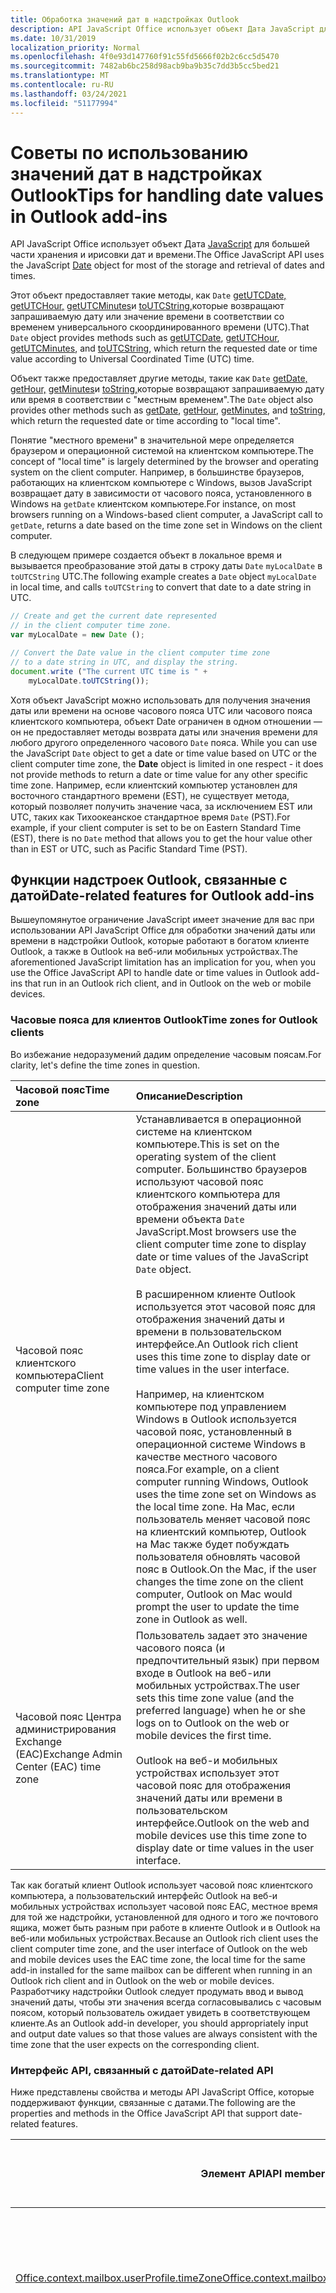```yaml
---
title: Обработка значений дат в надстройках Outlook
description: API JavaScript Office использует объект Дата JavaScript для большей части хранения и ирисовки дат и времени.
ms.date: 10/31/2019
localization_priority: Normal
ms.openlocfilehash: 4f0e93d147760f91c55fd5666f02b2c6cc5d5470
ms.sourcegitcommit: 7482ab6bc258d98acb9ba9b35c7dd3b5cc5bed21
ms.translationtype: MT
ms.contentlocale: ru-RU
ms.lasthandoff: 03/24/2021
ms.locfileid: "51177994"
---
```

# <a name="tips-for-handling-date-values-in-outlook-add-ins"></a><span data-ttu-id="df376-103">Советы по использованию значений дат в надстройках Outlook</span><span class="sxs-lookup"><span data-stu-id="df376-103">Tips for handling date values in Outlook add-ins</span></span>

<span data-ttu-id="df376-104">API JavaScript Office использует объект Дата [JavaScript](https://www.w3schools.com/jsref/jsref_obj_date.asp) для большей части хранения и ирисовки дат и времени.</span><span class="sxs-lookup"><span data-stu-id="df376-104">The Office JavaScript API uses the JavaScript [Date](https://www.w3schools.com/jsref/jsref_obj_date.asp) object for most of the storage and retrieval of dates and times.</span></span> 

<span data-ttu-id="df376-105">Этот объект предоставляет такие методы, как `Date` [getUTCDate,](https://www.w3schools.com/jsref/jsref_getutcdate.asp) [getUTCHour,](https://www.w3schools.com/jsref/jsref_getutchours.asp) [getUTCMinutes](https://www.w3schools.com/jsref/jsref_getutcminutes.asp)и [toUTCString,](https://www.w3schools.com/jsref/jsref_toutcstring.asp)которые возвращают запрашиваемую дату или значение времени в соответствии со временем универсального скоординированного времени (UTC).</span><span class="sxs-lookup"><span data-stu-id="df376-105">That `Date` object provides methods such as [getUTCDate](https://www.w3schools.com/jsref/jsref_getutcdate.asp), [getUTCHour](https://www.w3schools.com/jsref/jsref_getutchours.asp), [getUTCMinutes](https://www.w3schools.com/jsref/jsref_getutcminutes.asp), and [toUTCString](https://www.w3schools.com/jsref/jsref_toutcstring.asp), which return the requested date or time value according to Universal Coordinated Time (UTC) time.</span></span>

<span data-ttu-id="df376-106">Объект также предоставляет другие методы, такие как `Date` [getDate,](https://www.w3schools.com/jsref/jsref_getutcdate.asp) [getHour,](https://www.w3schools.com/jsref/jsref_getutchours.asp) [getMinutes](https://www.w3schools.com/jsref/jsref_getminutes.asp)и [toString,](https://www.w3schools.com/jsref/jsref_tostring_date.asp)которые возвращают запрашиваемую дату или время в соответствии с "местным временем".</span><span class="sxs-lookup"><span data-stu-id="df376-106">The `Date` object also provides other methods such as [getDate](https://www.w3schools.com/jsref/jsref_getutcdate.asp), [getHour](https://www.w3schools.com/jsref/jsref_getutchours.asp), [getMinutes](https://www.w3schools.com/jsref/jsref_getminutes.asp), and [toString](https://www.w3schools.com/jsref/jsref_tostring_date.asp), which return the requested date or time according to "local time".</span></span>

<span data-ttu-id="df376-107">Понятие "местного времени" в значительной мере определяется браузером и операционной системой на клиентском компьютере.</span><span class="sxs-lookup"><span data-stu-id="df376-107">The concept of "local time" is largely determined by the browser and operating system on the client computer.</span></span> <span data-ttu-id="df376-108">Например, в большинстве браузеров, работающих на клиентском компьютере с Windows, вызов JavaScript возвращает дату в зависимости от часового пояса, установленного в Windows на `getDate` клиентском компьютере.</span><span class="sxs-lookup"><span data-stu-id="df376-108">For instance, on most browsers running on a Windows-based client computer, a JavaScript call to `getDate`, returns a date based on the time zone set in Windows on the client computer.</span></span>

<span data-ttu-id="df376-109">В следующем примере создается объект в локальное время и вызывается преобразование этой даты в строку даты `Date` `myLocalDate` в `toUTCString` UTC.</span><span class="sxs-lookup"><span data-stu-id="df376-109">The following example creates a `Date` object `myLocalDate` in local time, and calls `toUTCString` to convert that date to a date string in UTC.</span></span>

```js
// Create and get the current date represented 
// in the client computer time zone.
var myLocalDate = new Date (); 

// Convert the Date value in the client computer time zone
// to a date string in UTC, and display the string.
document.write ("The current UTC time is " + 
    myLocalDate.toUTCString());
```

<span data-ttu-id="df376-110">Хотя объект JavaScript можно использовать для получения значения даты или времени на основе часового пояса UTC или часового пояса клиентского компьютера, объект Date ограничен в одном отношении — он не предоставляет методы возврата даты или значения времени для любого другого определенного часового `Date` пояса. </span><span class="sxs-lookup"><span data-stu-id="df376-110">While you can use the JavaScript `Date` object to get a date or time value based on UTC or the client computer time zone, the **Date** object is limited in one respect - it does not provide methods to return a date or time value for any other specific time zone.</span></span> <span data-ttu-id="df376-111">Например, если клиентский компьютер установлен для восточного стандартного времени (EST), не существует метода, который позволяет получить значение часа, за исключением EST или UTC, таких как Тихоокеанское стандартное время `Date` (PST).</span><span class="sxs-lookup"><span data-stu-id="df376-111">For example, if your client computer is set to be on Eastern Standard Time (EST), there is no `Date` method that allows you to get the hour value other than in EST or UTC, such as Pacific Standard Time (PST).</span></span>


## <a name="date-related-features-for-outlook-add-ins"></a><span data-ttu-id="df376-112">Функции надстроек Outlook, связанные с датой</span><span class="sxs-lookup"><span data-stu-id="df376-112">Date-related features for Outlook add-ins</span></span>

<span data-ttu-id="df376-113">Вышеупомянутое ограничение JavaScript имеет значение для вас при использовании API JavaScript Office для обработки значений даты или времени в надстройки Outlook, которые работают в богатом клиенте Outlook, а также в Outlook на веб-или мобильных устройствах.</span><span class="sxs-lookup"><span data-stu-id="df376-113">The aforementioned JavaScript limitation has an implication for you, when you use the Office JavaScript API to handle date or time values in Outlook add-ins that run in an Outlook rich client, and in Outlook on the web or mobile devices.</span></span>


### <a name="time-zones-for-outlook-clients"></a><span data-ttu-id="df376-114">Часовые пояса для клиентов Outlook</span><span class="sxs-lookup"><span data-stu-id="df376-114">Time zones for Outlook clients</span></span>

<span data-ttu-id="df376-115">Во избежание недоразумений дадим определение часовым поясам.</span><span class="sxs-lookup"><span data-stu-id="df376-115">For clarity, let's define the time zones in question.</span></span>

|<span data-ttu-id="df376-116">**Часовой пояс**</span><span class="sxs-lookup"><span data-stu-id="df376-116">**Time zone**</span></span>|<span data-ttu-id="df376-117">**Описание**</span><span class="sxs-lookup"><span data-stu-id="df376-117">**Description**</span></span>|
|:-----|:-----|
|<span data-ttu-id="df376-118">Часовой пояс клиентского компьютера</span><span class="sxs-lookup"><span data-stu-id="df376-118">Client computer time zone</span></span>|<span data-ttu-id="df376-119">Устанавливается в операционной системе на клиентском компьютере.</span><span class="sxs-lookup"><span data-stu-id="df376-119">This is set on the operating system of the client computer.</span></span> <span data-ttu-id="df376-120">Большинство браузеров используют часовой пояс клиентского компьютера для отображения значений даты или времени объекта `Date` JavaScript.</span><span class="sxs-lookup"><span data-stu-id="df376-120">Most browsers use the client computer time zone to display date or time values of the JavaScript `Date` object.</span></span><br/><br/><span data-ttu-id="df376-121">В расширенном клиенте Outlook используется этот часовой пояс для отображения значений даты и времени в пользовательском интерфейсе.</span><span class="sxs-lookup"><span data-stu-id="df376-121">An Outlook rich client uses this time zone to display date or time values in the user interface.</span></span> <br/><br/><span data-ttu-id="df376-122">Например, на клиентском компьютере под управлением Windows в Outlook используется часовой пояс, установленный в операционной системе Windows в качестве местного часового пояса.</span><span class="sxs-lookup"><span data-stu-id="df376-122">For example, on a client computer running Windows, Outlook uses the time zone set on Windows as the local time zone.</span></span> <span data-ttu-id="df376-123">На Mac, если пользователь меняет часовой пояс на клиентский компьютер, Outlook на Mac также будет побуждать пользователя обновлять часовой пояс в Outlook.</span><span class="sxs-lookup"><span data-stu-id="df376-123">On the Mac, if the user changes the time zone on the client computer, Outlook on Mac would prompt the user to update the time zone in Outlook as well.</span></span>|
|<span data-ttu-id="df376-124">Часовой пояс Центра администрирования Exchange (EAC)</span><span class="sxs-lookup"><span data-stu-id="df376-124">Exchange Admin Center (EAC) time zone</span></span>|<span data-ttu-id="df376-125">Пользователь задает это значение часового пояса (и предпочтительный язык) при первом входе в Outlook на веб-или мобильных устройствах.</span><span class="sxs-lookup"><span data-stu-id="df376-125">The user sets this time zone value (and the preferred language) when he or she logs on to Outlook on the web or mobile devices the first time.</span></span> <br/><br/><span data-ttu-id="df376-126">Outlook на веб-и мобильных устройствах использует этот часовой пояс для отображения значений даты или времени в пользовательском интерфейсе.</span><span class="sxs-lookup"><span data-stu-id="df376-126">Outlook on the web and mobile devices use this time zone to display date or time values in the user interface.</span></span>|

<span data-ttu-id="df376-127">Так как богатый клиент Outlook использует часовой пояс клиентского компьютера, а пользовательский интерфейс Outlook на веб-и мобильных устройствах использует часовой пояс EAC, местное время для той же надстройки, установленной для одного и того же почтового ящика, может быть разным при работе в клиенте Outlook и в Outlook на веб-или мобильных устройствах.</span><span class="sxs-lookup"><span data-stu-id="df376-127">Because an Outlook rich client uses the client computer time zone, and the user interface of Outlook on the web and mobile devices uses the EAC time zone, the local time for the same add-in installed for the same mailbox can be different when running in an Outlook rich client and in Outlook on the web or mobile devices.</span></span> <span data-ttu-id="df376-128">Разработчику надстройки Outlook следует продумать ввод и вывод значений даты, чтобы эти значения всегда согласовывались с часовым поясом, который пользователь ожидает увидеть в соответствующем клиенте.</span><span class="sxs-lookup"><span data-stu-id="df376-128">As an Outlook add-in developer, you should appropriately input and output date values so that those values are always consistent with the time zone that the user expects on the corresponding client.</span></span>


### <a name="date-related-api"></a><span data-ttu-id="df376-129">Интерфейс API, связанный с датой</span><span class="sxs-lookup"><span data-stu-id="df376-129">Date-related API</span></span>

<span data-ttu-id="df376-130">Ниже представлены свойства и методы API JavaScript Office, которые поддерживают функции, связанные с датами.</span><span class="sxs-lookup"><span data-stu-id="df376-130">The following are the properties and methods in the Office JavaScript API that support date-related features.</span></span>

|<span data-ttu-id="df376-131">Элемент API</span><span class="sxs-lookup"><span data-stu-id="df376-131">API member</span></span>|<span data-ttu-id="df376-132">Представление часового пояса</span><span class="sxs-lookup"><span data-stu-id="df376-132">Time zone representation</span></span>|<span data-ttu-id="df376-133">Пример в расширенном клиенте Outlook</span><span class="sxs-lookup"><span data-stu-id="df376-133">Example in an Outlook rich client</span></span>|<span data-ttu-id="df376-134">Пример в Outlook на веб-или мобильных устройствах</span><span class="sxs-lookup"><span data-stu-id="df376-134">Example in Outlook on the web or mobile devices</span></span>|
|--------------|----------------------------|-------------------------------------|-------------------|
|[<span data-ttu-id="df376-135">Office.context.mailbox.userProfile.timeZone</span><span class="sxs-lookup"><span data-stu-id="df376-135">Office.context.mailbox.userProfile.timeZone</span></span>](/javascript/api/outlook/office.userprofile?view=outlook-js-preview&preserve-view=true#timezone)|<span data-ttu-id="df376-136">В расширенном клиенте Outlook это свойство возвращает часовой пояс клиентского компьютера.</span><span class="sxs-lookup"><span data-stu-id="df376-136">In an Outlook rich client, this property returns the client computer time zone.</span></span> <span data-ttu-id="df376-137">В Outlook на веб-и мобильных устройствах это свойство возвращает часовой пояс EAC.</span><span class="sxs-lookup"><span data-stu-id="df376-137">In Outlook on the web and mobile devices, this property returns the EAC time zone.</span></span> |<span data-ttu-id="df376-138">EST</span><span class="sxs-lookup"><span data-stu-id="df376-138">EST</span></span>|<span data-ttu-id="df376-139">PST</span><span class="sxs-lookup"><span data-stu-id="df376-139">PST</span></span>|
|<span data-ttu-id="df376-140">[Office.context.mailbox.item.dateTimeCreated](../reference/objectmodel/preview-requirement-set/office.context.mailbox.item.md#properties) и [Office.context.mailbox.item.dateTimeModified](../reference/objectmodel/preview-requirement-set/office.context.mailbox.item.md#properties)</span><span class="sxs-lookup"><span data-stu-id="df376-140">[Office.context.mailbox.item.dateTimeCreated](../reference/objectmodel/preview-requirement-set/office.context.mailbox.item.md#properties) and [Office.context.mailbox.item.dateTimeModified](../reference/objectmodel/preview-requirement-set/office.context.mailbox.item.md#properties)</span></span>|<span data-ttu-id="df376-141">Каждое из этих свойств возвращает объект `Date` JavaScript.</span><span class="sxs-lookup"><span data-stu-id="df376-141">Each of these properties returns a JavaScript `Date` object.</span></span> <span data-ttu-id="df376-142">Это значение UTC-правильно, как показано в следующем примере, имеет такое же значение в богатом клиенте `Date` Outlook, Outlook на веб-и `myUTCDate` мобильных устройствах.</span><span class="sxs-lookup"><span data-stu-id="df376-142">This `Date` value is UTC-correct, as shown in the following example - `myUTCDate` has the same value in an Outlook rich client, Outlook on the web and mobile devices.</span></span><br/><br/>`var myDate = Office.mailbox.item.dateTimeCreated;`<br/>`var myUTCDate = myDate.getUTCDate;`<br/><br/><span data-ttu-id="df376-143">Однако вызов возвращает значение даты в часовом поясе клиентского компьютера, соответствующее часовому поясу, используемому для отображения значений времени даты в клиентской интерфейсе Outlook, но может быть иным, чем часовой пояс EAC, который Outlook на веб-и мобильных устройствах использует в своем пользовательском  `myDate.getDate` интерфейсе.</span><span class="sxs-lookup"><span data-stu-id="df376-143">However, calling  `myDate.getDate` returns a date value in the client computer time zone, which is consistent with the time zone used to display date times values in the Outlook rich client interface, but may be different from the EAC time zone that Outlook on the web and mobile devices use in its user interface.</span></span>|<span data-ttu-id="df376-144">Если элемент создан в 9 часов утра в формате времени UTC, для метода</span><span class="sxs-lookup"><span data-stu-id="df376-144">If the item is created at 9am UTC:</span></span><br/><br/>`Office.mailbox.item.`<br/><span data-ttu-id="df376-145">`dateTimeCreated.getHours` возвращается значение 4 часа утра в формате времени EST.</span><span class="sxs-lookup"><span data-stu-id="df376-145">`dateTimeCreated.getHours` returns 4am EST.</span></span><br/><br/><span data-ttu-id="df376-146">Если элемент изменен в 11 часов утра в формате времени UTC, для метода</span><span class="sxs-lookup"><span data-stu-id="df376-146">If the item is modified at 11am UTC:</span></span><br/><br/>`Office.mailbox.item.`<br/><span data-ttu-id="df376-147">`dateTimeModified.getHours` возвращается значение 6 часов утра в формате времени EST.</span><span class="sxs-lookup"><span data-stu-id="df376-147">`dateTimeModified.getHours` returns 6am EST.</span></span>|<span data-ttu-id="df376-148">Если элемент создан в 9 часов утра в формате времени UTC, для метода</span><span class="sxs-lookup"><span data-stu-id="df376-148">If the item creation time is 9am UTC:</span></span><br/><br/>`Office.mailbox.item.`</br><span data-ttu-id="df376-149">`dateTimeCreated.getHours` возвращается значение 4 часа утра в формате времени EST.</span><span class="sxs-lookup"><span data-stu-id="df376-149">`dateTimeCreated.getHours` returns 4am EST.</span></span><br/><br/><span data-ttu-id="df376-150">Если элемент изменен в 11 часов утра в формате времени UTC, для метода</span><span class="sxs-lookup"><span data-stu-id="df376-150">If the item is modified at 11am UTC:</span></span><br/><br/>`Office.mailbox.item.`</br><span data-ttu-id="df376-151">`dateTimeModified.getHours` возвращается значение 6 часов утра в формате времени EST.</span><span class="sxs-lookup"><span data-stu-id="df376-151">`dateTimeModified.getHours` returns 6am EST.</span></span><br/><br/><span data-ttu-id="df376-152">Обратите внимание, что если необходимо отобразить время создания или изменения в пользовательском интерфейсе, следует сначала преобразовать время в формат PST, чтобы оно соответствовало формату времени остального пользовательского интерфейса.</span><span class="sxs-lookup"><span data-stu-id="df376-152">Notice that if you want to display the creation or modification time in the user interface, you would want to first convert the time to PST to be consistent with the rest of the user interface.</span></span>|
|[<span data-ttu-id="df376-153">Office.context.mailbox.displayNewAppointmentForm</span><span class="sxs-lookup"><span data-stu-id="df376-153">Office.context.mailbox.displayNewAppointmentForm</span></span>](../reference/objectmodel/preview-requirement-set/office.context.mailbox.md#methods)|<span data-ttu-id="df376-154">Для каждого из _параметров_ _"Начните" и "Конец"_ требуется объект JavaScript. `Date`</span><span class="sxs-lookup"><span data-stu-id="df376-154">Each of the  _Start_ and _End_ parameters requires a JavaScript `Date` object.</span></span> <span data-ttu-id="df376-155">Аргументы должны быть корректно UTC независимо от часового пояса, используемого в пользовательском интерфейсе богатого клиента Outlook или Outlook на веб-или мобильных устройствах.</span><span class="sxs-lookup"><span data-stu-id="df376-155">The arguments should be UTC-correct regardless of the time zone used in the user interface of an Outlook rich client, or Outlook on the web or mobile devices.</span></span>|<span data-ttu-id="df376-156">Если значениями начального и конечного времени для формы встречи являются 9 и 11 часов утра в формате времени UTC, следует убедиться, что аргументы `start` и `end` правильны относительно формата времени UTC. Это означает, что для метода</span><span class="sxs-lookup"><span data-stu-id="df376-156">If the start and end times for the appointment form are 9am UTC and 11am UTC, then you should assure that the `start` and `end` arguments are UTC-correct, which means:</span></span><br/><br/><ul><li><span data-ttu-id="df376-157">`start.getUTCHours` возвращается значение 9 часов утра в формате времени UTC, а для метода</span><span class="sxs-lookup"><span data-stu-id="df376-157">`start.getUTCHours` returns 9am UTC</span></span></li><li><span data-ttu-id="df376-158">`end.getUTCHours` возвращается значение 11 часов утра в формате времени UTC</span><span class="sxs-lookup"><span data-stu-id="df376-158">`end.getUTCHours` returns 11am UTC</span></span></li></ul>|<span data-ttu-id="df376-159">Если значениями начального и конечного времени для формы встречи являются 9 и 11 часов утра в формате времени UTC, следует убедиться, что аргументы `start` и `end` правильны относительно формата времени UTC. Это означает, что для метода</span><span class="sxs-lookup"><span data-stu-id="df376-159">If the start and end times for the appointment form are 9am UTC and 11am UTC, then you should assure that the `start` and `end` arguments are UTC-correct, which means:</span></span><br/><br/><ul><li><span data-ttu-id="df376-160">`start.getUTCHours` возвращается значение 9 часов утра в формате времени UTC, а для метода</span><span class="sxs-lookup"><span data-stu-id="df376-160">`start.getUTCHours` returns 9am UTC</span></span></li><li><span data-ttu-id="df376-161">`end.getUTCHours` возвращается значение 11 часов утра в формате времени UTC</span><span class="sxs-lookup"><span data-stu-id="df376-161">`end.getUTCHours` returns 11am UTC</span></span></li></ul>|

## <a name="helper-methods-for-date-related-scenarios"></a><span data-ttu-id="df376-162">Вспомогательные методы для сценариев, связанных с датами</span><span class="sxs-lookup"><span data-stu-id="df376-162">Helper methods for date-related scenarios</span></span>


<span data-ttu-id="df376-163">Как описано в предыдущих разделах, так как "локальное время" для пользователя в Outlook на веб-или мобильных устройствах может быть разным для богатого клиента Outlook, но объект даты **JavaScript** поддерживает преобразование только в часовой пояс клиента или UTC, API JavaScript Office предоставляет два метода помощника: [Office.context.mailbox.convertToLocalClientTime](../reference/objectmodel/preview-requirement-set/office.context.mailbox.md#methods) и [Office.context.mailbox.convertToUtcClientTime](../reference/objectmodel/preview-requirement-set/office.context.mailbox.md#methods).</span><span class="sxs-lookup"><span data-stu-id="df376-163">As described in the preceding sections, because the "local time" for a user in Outlook on the web or mobile devices can be different on an Outlook rich client, but the JavaScript **Date** object supports converting to only the client computer time zone or UTC, the Office JavaScript API provides two helper methods: [Office.context.mailbox.convertToLocalClientTime](../reference/objectmodel/preview-requirement-set/office.context.mailbox.md#methods) and [Office.context.mailbox.convertToUtcClientTime](../reference/objectmodel/preview-requirement-set/office.context.mailbox.md#methods).</span></span>

<span data-ttu-id="df376-164">Эти методы помощника заботятся о необходимости по-разному обрабатывать дату или время для следующих двух сценариев, связанных с датой, в клиенте Outlook с богатыми данными, Outlook на веб-устройствах и мобильных устройствах, тем самым укрепляя "write-once" для разных клиентов надстройки.</span><span class="sxs-lookup"><span data-stu-id="df376-164">These helper methods take care of any need to handle date or time differently for the following two date-related scenarios, in an Outlook rich client, Outlook on the web and mobile devices, thus reinforcing "write-once" for different clients of your add-in.</span></span>


### <a name="scenario-a-displaying-item-creation-or-modified-time"></a><span data-ttu-id="df376-165">Сценарий A. Отображение времени создания или изменения элементов</span><span class="sxs-lookup"><span data-stu-id="df376-165">Scenario A: Displaying item creation or modified time</span></span>

<span data-ttu-id="df376-166">Если отображается время создания элемента () или время изменения (в пользовательском интерфейсе, сначала используйте для преобразования объекта, предоставленного этими свойствами, чтобы получить представление словаря в соответствующее `Item.dateTimeCreated` `Item.dateTimeModified` `convertToLocalClientTime` `Date` локальное время.</span><span class="sxs-lookup"><span data-stu-id="df376-166">If you are displaying the item creation time (`Item.dateTimeCreated`) or modification time (`Item.dateTimeModified`in the user interface, first use `convertToLocalClientTime` to convert the `Date` object provided by these properties to obtain a dictionary representation in the appropriate local time.</span></span> <span data-ttu-id="df376-167">Затем отображаются части даты словаря.</span><span class="sxs-lookup"><span data-stu-id="df376-167">Then display the parts of the dictionary date.</span></span> <span data-ttu-id="df376-168">Ниже приведен пример этого сценария.</span><span class="sxs-lookup"><span data-stu-id="df376-168">The following is an example of this scenario:</span></span>


```js
// This date is UTC-correct.
var myDate = Office.context.mailbox.item.dateTimeCreated;

// Call helper method to get date in dictionary format, 
// represented in the appropriate local time.
// In an Outlook rich client, this is dictionary format 
// in client computer time zone.
// In Outlook on the web or mobile devices, this dictionary 
// format is in EAC time zone.
var myLocalDictionaryDate = Office.context.mailbox.convertToLocalClientTime(myDate);

// Display different parts of the dictionary date.
document.write ("The item was created at " + myLocalDictionaryDate["hours"] + 
    ":" + myLocalDictionaryDate["minutes"]);)
```

<span data-ttu-id="df376-169">Обратите внимание, что учитывает разницу между клиентом с богатыми клиентами Outlook и `convertToLocalClientTime` Outlook на веб-или мобильных устройствах:</span><span class="sxs-lookup"><span data-stu-id="df376-169">Note that `convertToLocalClientTime` takes care of the difference between an Outlook rich client, and Outlook on the web or mobile devices:</span></span>


- <span data-ttu-id="df376-170">Если обнаруживает, что текущее приложение является богатым клиентом, метод преобразует представление в представление словаря в том же часовом поясе клиентского компьютера, в соответствии с остальной частью богатого пользовательского интерфейса `convertToLocalClientTime` `Date` клиента.</span><span class="sxs-lookup"><span data-stu-id="df376-170">If `convertToLocalClientTime` detects the current application is a rich client, the method converts the `Date` representation to a dictionary representation in the same client computer time zone, consistent with the rest of the rich client user interface.</span></span>
    
- <span data-ttu-id="df376-171">Если обнаруживает текущее приложение Outlook на веб-или мобильных устройствах, метод преобразует представление UTC-correct в формат словаря часового пояса EAC, соответствующее остальной части Outlook на пользовательском интерфейсе веб-или мобильных `convertToLocalClientTime` `Date` устройств.</span><span class="sxs-lookup"><span data-stu-id="df376-171">If `convertToLocalClientTime` detects the current application is Outlook on the web or mobile devices, the method converts the UTC-correct `Date` representation to a dictionary format in the EAC time zone, consistent with the rest of the Outlook on the web or mobile devices user interface.</span></span>
    

### <a name="scenario-b-displaying-start-and-end-dates-in-a-new-appointment-form"></a><span data-ttu-id="df376-172">Сценарий Б. Отображение дат начала и окончания в форме создания встречи</span><span class="sxs-lookup"><span data-stu-id="df376-172">Scenario B: Displaying start and end dates in a new appointment form</span></span>

<span data-ttu-id="df376-173">Если вы получаете в качестве ввода различные части значения даты, представленного в локальное время, и хотели бы предоставить это значение словаря в виде начала или окончания в форме встречи, сначала используйте метод помощника для преобразования значения словаря в объект, правильный `convertToUtcClientTime` `Date` UTC.</span><span class="sxs-lookup"><span data-stu-id="df376-173">If you are obtaining as input different parts of a date-time value represented in the local time, and would like to provide this dictionary input value as a start or end time in an appointment form, first use the `convertToUtcClientTime` helper method to convert the dictionary value to a UTC-correct `Date` object.</span></span>

<span data-ttu-id="df376-174">В указанном ниже примере предположим, что `myLocalDictionaryStartDate` и `myLocalDictionaryEndDate` — значения даты и времени в формате словаря, полученные от пользователя.</span><span class="sxs-lookup"><span data-stu-id="df376-174">In the following example, assume  `myLocalDictionaryStartDate` and `myLocalDictionaryEndDate` are date-time values in dictionary format that you have obtained from the user.</span></span> <span data-ttu-id="df376-175">Эти значения основаны на локальном времени, в зависимости от клиентской платформы.</span><span class="sxs-lookup"><span data-stu-id="df376-175">These values are based on the local time, dependent on the client platform.</span></span>

```js
var myUTCCorrectStartDate = Office.context.mailbox.convertToUtcClientTime(myLocalDictionaryStartDate);
var myUTCCorrectEndDate = Office.context.mailbox.convertToUtcClientTime(myLocalDictionaryEndDate);

```

<span data-ttu-id="df376-176">В результате получаются значения `myUTCCorrectStartDate` и `myUTCCorrectEndDate`, правильные относительно UTC.</span><span class="sxs-lookup"><span data-stu-id="df376-176">The resultant values,  `myUTCCorrectStartDate` and `myUTCCorrectEndDate`, are UTC-correct.</span></span> <span data-ttu-id="df376-177">Затем передайте эти объекты в качестве аргументов для параметров Start и End метода для отображения `Date` новой формы   `Mailbox.displayNewAppointmentForm` встречи.</span><span class="sxs-lookup"><span data-stu-id="df376-177">Then pass these `Date` objects as arguments for the _Start_ and _End_ parameters of the `Mailbox.displayNewAppointmentForm` method to display the new appointment form.</span></span>

<span data-ttu-id="df376-178">Обратите внимание, что учитывает разницу между клиентом с богатыми клиентами Outlook и `convertToUtcClientTime` Outlook на веб-или мобильных устройствах:</span><span class="sxs-lookup"><span data-stu-id="df376-178">Note that `convertToUtcClientTime` takes care of the difference between an Outlook rich client, and Outlook on the web or mobile devices:</span></span>


- <span data-ttu-id="df376-179">Если обнаруживает, что текущее приложение является богатым клиентом Outlook, метод просто преобразует представление словаря `convertToUtcClientTime` в `Date` объект.</span><span class="sxs-lookup"><span data-stu-id="df376-179">If `convertToUtcClientTime` detects the current application is an Outlook rich client, the method simply converts the dictionary representation to a `Date` object.</span></span> <span data-ttu-id="df376-180">Этот `Date` объект является корректным по UTC, как и ожидалось `displayNewAppointmentForm` .</span><span class="sxs-lookup"><span data-stu-id="df376-180">This `Date` object is UTC-correct, as expected by `displayNewAppointmentForm`.</span></span>
    
- <span data-ttu-id="df376-181">Если обнаруживается текущее приложение Outlook на веб-или мобильных устройствах, метод преобразует формат словаря значений даты и времени, выраженных в часовом поясе `convertToUtcClientTime` EAC, в `Date` объект.</span><span class="sxs-lookup"><span data-stu-id="df376-181">If `convertToUtcClientTime` detects the current application is Outlook on the web or mobile devices, the method converts the dictionary format of the date and time values expressed in the EAC time zone to a `Date` object.</span></span> <span data-ttu-id="df376-182">Этот `Date` объект является корректным по UTC, как и ожидалось `displayNewAppointmentForm` .</span><span class="sxs-lookup"><span data-stu-id="df376-182">This `Date` object is UTC-correct, as expected by `displayNewAppointmentForm`.</span></span>
    
## <a name="see-also"></a><span data-ttu-id="df376-183">См. также</span><span class="sxs-lookup"><span data-stu-id="df376-183">See also</span></span>

- [<span data-ttu-id="df376-184">Развертывание и установка надстроек Outlook для тестирования</span><span class="sxs-lookup"><span data-stu-id="df376-184">Deploy and install Outlook add-ins for testing</span></span>](testing-and-tips.md)
